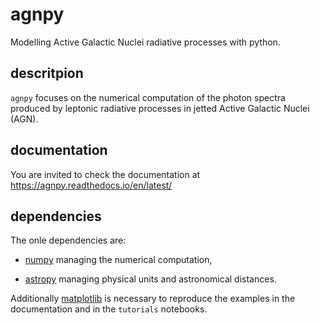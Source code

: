 # agnpy
Modelling Active Galactic Nuclei radiative processes with python.

## descritpion
`agnpy` focuses on the numerical computation of the photon spectra produced by leptonic radiative processes in jetted Active Galactic Nuclei (AGN).  

## documentation
You are invited to check the documentation at https://agnpy.readthedocs.io/en/latest/

## dependencies
The onle dependencies are:

* [numpy](https://numpy.org) managing the numerical computation,

* [astropy](https://www.astropy.org) managing physical units and astronomical distances.

Additionally [matplotlib](https://matplotlib.org) is necessary to reproduce the examples in the documentation and in the `tutorials` notebooks.


